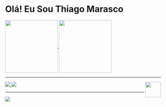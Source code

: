 <h1> Olá! Eu Sou Thiago Marasco </h1>

<div>
<a href="https://thiagomarasco.github.io/portifolio/">
<img height=170 align="center" src="https://github-readme-stats.vercel.app/api?username=ThiagoMarasco&show_icons=true&theme=radical"></img>
<img height=170 align="center" src="https://github-readme-stats.vercel.app/api/top-langs/?username=ThiagoMarasco&layout=compact&theme=radical"> </img>
</a>
</div>

<div>
 
  <hr>
  <a href="https://thiagomarasco.github.io/portifolio/">
  <img src="https://skillicons.dev/icons?i=py,java,mysql,js,html,css"> </img>
  </a>
  <a href="https://www.linkedin.com/in/thiago-marasco">
  <img src="https://skillicons.dev/icons?i=linkedin"> </img>
  </a>
  <img  height =50 align="right"
src="https://camo.githubusercontent.com/63371d36886ee658f5a97401f393e1ab1684b2fd3de674b8f5efc7d410b2a3d0/68747470733a2f2f6d656469612e67697068792e636f6d2f6d656469612f57556c706c634d704f43456d5447427442572f67697068792e676966"> </img>
<hr>
</div>


<div>
<img align="center" src="https://raw.githubusercontent.com/trinib/trinib/snake/github-contribution-grid-snake-dark.svg"> </img>

  
</div>
